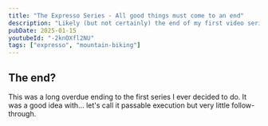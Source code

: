 ```yaml
---
title: "The Expresso Series - All good things must come to an end"
description: "Likely (but not certainly) the end of my first video series"
pubDate: 2025-01-15
youtubeId: "-2knOXfl2NU"
tags: ["expresso", "mountain-biking"]
---
```


## The end?

This was a long overdue ending to the first series I ever decided to do. It was a good idea with... let's call it passable execution but very little follow-through.

